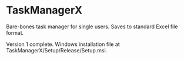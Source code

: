 # TaskManagerX
Bare-bones task manager for single users.  Saves to standard Excel file format.

Version 1 complete.  Windows installation file at TaskManagerX/Setup/Release/Setup.msi.
